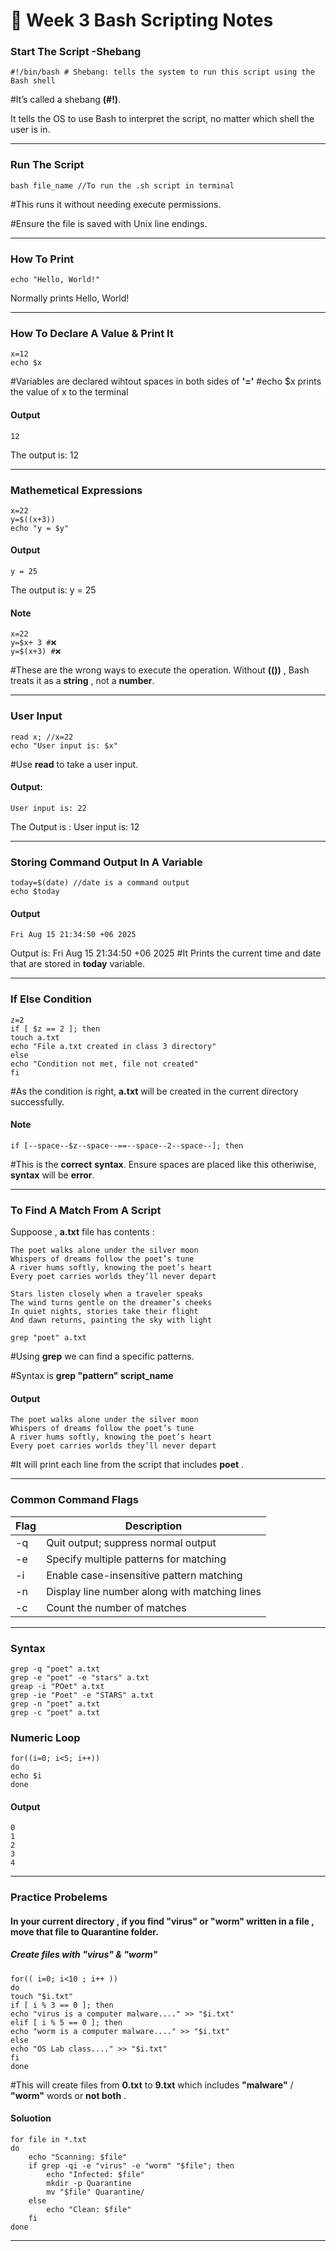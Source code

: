 # 🚨 Week 3 Bash Scripting Notes

### Start The Script -Shebang

```
#!/bin/bash # Shebang: tells the system to run this script using the Bash shell
```
#It’s called a shebang **(#!)**.

It tells the OS to use Bash to interpret the script, no matter which shell the user is in.
****

### Run The Script
```
bash file_name //To run the .sh script in terminal
```


#This runs it without needing execute permissions.

#Ensure the file is saved with Unix line endings.
****

### How To Print

```
echo "Hello, World!"
```
Normally prints Hello, World!
****
### How To Declare A Value & Print It

```
x=12 
echo $x
```
#Variables are declared wihtout spaces in both sides of **'='**
#echo $x prints the value of x to the terminal

#### Output
````
12
````
The output is: 12

****

### Mathemetical Expressions

```
x=22 
y=$((x+3))
echo "y = $y"
```
#### Output 
```
y = 25
```
The output is: y = 25

#### Note
```
x=22
y=$x+ 3 #❌
y=$(x+3) #❌
```
#These are the wrong ways to execute the operation. Without **(())** , Bash treats it as a **string** , not a **number**.

****

### User Input

```
read x; //x=22
echo "User input is: $x"
 ```
 #Use **read** to take a user input.
#### Output:
```
User input is: 22
```
The Output is : User input is: 12
****

### Storing Command Output In A Variable

```
today=$(date) //date is a command output
echo $today
```
#### Output
```
Fri Aug 15 21:34:50 +06 2025
```
Output is: Fri Aug 15 21:34:50 +06 2025
#It Prints the current time and date that are stored in **today** variable.
****

### If Else Condition

```
z=2 
if [ $z == 2 ]; then
touch a.txt
echo "File a.txt created in class 3 directory"
else
echo "Condition not met, file not created"
fi
```
#As the condition is right, **a.txt** will be created in the current directory successfully.

#### Note
```
if [--space--$z--space--==--space--2--space--]; then
```
#This is the **correct** **syntax**. Ensure spaces are placed like this otheriwise, **syntax** will be **error**.
****

### To Find A Match From A Script 

Suppoose , **a.txt** file has contents :
```
The poet walks alone under the silver moon  
Whispers of dreams follow the poet’s tune  
A river hums softly, knowing the poet’s heart  
Every poet carries worlds they’ll never depart  

Stars listen closely when a traveler speaks  
The wind turns gentle on the dreamer’s cheeks  
In quiet nights, stories take their flight  
And dawn returns, painting the sky with light  
```


```
grep "poet" a.txt
```
#Using **grep** we can find a specific patterns.

#Syntax is  __grep "pattern" script_name__
#### Output
```
The poet walks alone under the silver moon
Whispers of dreams follow the poet’s tune
A river hums softly, knowing the poet’s heart
Every poet carries worlds they’ll never depart
```
#It will print each line from the script that includes **poet** .
****

### Common Command Flags

| Flag | Description                                      |
|------|-------------------------------------------------|
| -q   | Quit output; suppress normal output            |
| -e   | Specify multiple patterns for matching         |
| -i   | Enable case-insensitive pattern matching       |
| -n   | Display line number along with matching lines  |
| -c   | Count the number of matches                    |

****

### Syntax

```
grep -q "poet" a.txt 
grep -e "poet" -e "stars" a.txt
greap -i "POet" a.txt
grep -ie "Poet" -e "STARS" a.txt
grep -n "poet" a.txt
grep -c "poet" a.txt 
```

### Numeric Loop 

```
for((i=0; i<5; i++))
do
echo $i
done
```
 #### Output

 ```
 0
 1
 2
 3
 4
 ```
 ****
 ### Practice Probelems

 #### In your current directory , if you find "virus" or "worm" written in a file , move that file to Quarantine folder.

 ##### Create files with "virus" & "worm"
 ```
 for(( i=0; i<10 ; i++ ))
do 
touch "$i.txt"
if [ i % 3 == 0 ]; then
echo "virus is a computer malware...." >> "$i.txt"
elif [ i % 5 == 0 ]; then
echo "worm is a computer malware...." >> "$i.txt"
else
echo "OS Lab class...." >> "$i.txt"
fi
done
```
#This will create files from **0.txt** to **9.txt** which includes **"malware"** / **"worm"** words or **not both** .

#### Soluotion

```
for file in *.txt
do 
    echo "Scanning: $file"
    if grep -qi -e "virus" -e "worm" "$file"; then
        echo "Infected: $file"
        mkdir -p Quarantine
        mv "$file" Quarantine/
    else
        echo "Clean: $file"
    fi
done
```
******


























